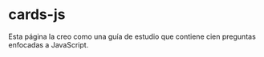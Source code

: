 # cards-js
Esta página la creo como una guía de estudio que contiene cien preguntas enfocadas a JavaScript.
